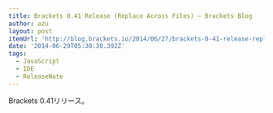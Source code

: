 ```yaml
---
title: Brackets 0.41 Release (Replace Across Files) – Brackets Blog
author: azu
layout: post
itemUrl: 'http://blog.brackets.io/2014/06/27/brackets-0-41-release-replace-across-files/'
date: '2014-06-29T05:38:30.392Z'
tags:
  - JavaScript
  - IDE
  - ReleaseNote
---
```

Brackets 0.41リリース。
